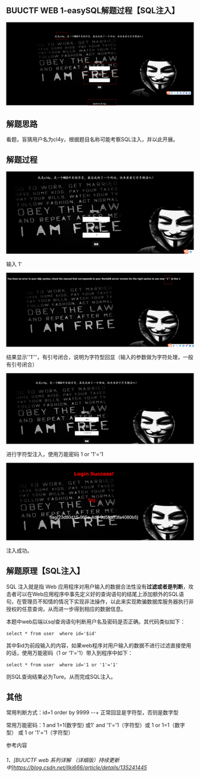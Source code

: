 ## BUUCTF WEB 1-easySQL解题过程【SQL注入】

![1721539204535](images/1-easySQL/1721539204535.png)

## 解题思路 

看题，盲猜用户名为cl4y，根据题目名称可能考察SQL注入，并以此开展。

## 解题过程

![1721541262045](images/1-easySQL/1721541262045.png)

输入 1'

![1721541310550](images/1-easySQL/1721541310550.png)

结果显示''1'''，有引号闭合，说明为字符型回显（输入的参数做为字符处理，一般有引号闭合）

![1721541624193](images/1-easySQL/1721541624193.png)

进行字符型注入，使用万能密码 1 or '1'='1

![1721540376780](images/1-easySQL/1721540376780.png)

注入成功。

## 解题原理【SQL注入】

SQL 注入就是指 Web 应用程序对用户输入的数据合法性没有**过滤或者是判断**，攻击者可以在Web应用程序中事先定义好的查询语句的结尾上添加额外的SQL语句，在管理员不知情的情况下实现非法操作，以此来实现欺骗数据库服务器执行非授权的任意查询，从而进一步得到相应的数据信息。

本题中web后端以sql查询语句判断用户名及密码是否正确。其代码类似如下：

```
select * from user  where id='$id' 
```

其中$id为前段输入的内容，如果web程序对用户输入的数据不进行过滤直接使用的话，使用万能密码（1 or '1'='1）带入到程序中如下：

```
select * from user  where id='1 or '1'='1' 
```

则SQL查询结果必为Ture。从而完成SQL注入。

## 其他

常用判断方式：id=1 order by 9999 --+ 正常回显是字符型，否则是数字型

常用万能密码：1 and 1=1(数字型) 或1' and '1'='1（字符型）或 1 or 1=1（数字型） 或 1 or '1'='1（字符型）

参考内容

###### 1、[BUUCTF web 系列详解 （详细版）持续更新中]https://blog.csdn.net/llki666/article/details/135241445
